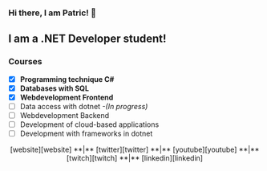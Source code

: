 ### Hi there, I am Patric! 👋

## I am a .NET Developer student!

### Courses 
- [x] **Programming technique C#**
- [x] **Databases with SQL**
- [x] **Webdevelopment Frontend**
- [ ] Data access with dotnet _-(In progress)_
- [ ] Webdevelopment Backend
- [ ] Development of cloud-based applications 
- [ ] Development with frameworks in dotnet

<p align="center">
 [website][website] **|** 
 [twitter][twitter] **|** 
 [youtube][youtube] **|** 
 [twitch][twitch] **|** 
 [linkedin][linkedin]
</p>


[website]: http://patricbergkvist.com
[twitter]: https://twitter.com/Spuute
[youtube]: https://www.youtube.com/patricbergkvist
[twitch]: https://twitch.tv/Spuute
[linkedin]: https://www.linkedin.com/in/patric-bergkvist-b5823b67/

<!--
**Spuute/Spuute** is a ✨ _special_ ✨ repository because its `README.md` (this file) appears on your GitHub profile

Here are some ideas to get you started:

- 🔭 I’m currently working on ...
- 🌱 I’m currently learning ...
- 👯 I’m looking to collaborate on ...
- 🤔 I’m looking for help with ...
- 💬 Ask me about ...
- 📫 How to reach me: ...
- 😄 Pronouns: ...
- ⚡ Fun fact: ...
-->
